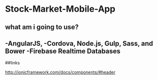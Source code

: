 # Stock-Market-Mobile-App
## what am i going to use?
-AngularJS, 
-Cordova, Node.js, Gulp, Sass, and Bower
-Firebase Realtime Databases
-






##links

http://ionicframework.com/docs/components/#header
